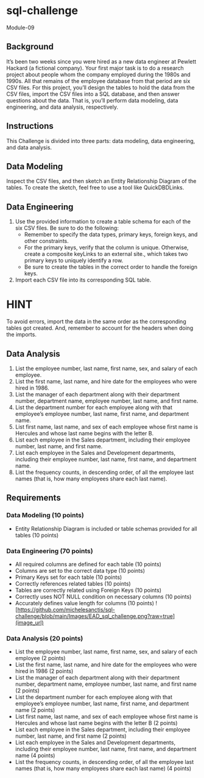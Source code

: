 # sql-challenge
Module-09

## Background
It’s been two weeks since you were hired as a new data engineer at Pewlett Hackard (a fictional company). Your first major task is to do a research project about people whom the company employed during the 1980s and 1990s. All that remains of the employee database from that period are six CSV files.
For this project, you’ll design the tables to hold the data from the CSV files, import the CSV files into a SQL database, and then answer questions about the data. That is, you’ll perform data modeling, data engineering, and data analysis, respectively.

## Instructions
This Challenge is divided into three parts: data modeling, data engineering, and data analysis.

## Data Modeling
Inspect the CSV files, and then sketch an Entity Relationship Diagram of the tables. To create the sketch, feel free to use a tool like QuickDBDLinks.

## Data Engineering
  1. Use the provided information to create a table schema for each of the six CSV files. Be sure to do the following:
     - Remember to specify the data types, primary keys, foreign keys, and other constraints.
     - For the primary keys, verify that the column is unique. Otherwise, create a composite keyLinks to an external site., which takes two primary keys to uniquely identify a row.
     - Be sure to create the tables in the correct order to handle the foreign keys.
  2. Import each CSV file into its corresponding SQL table.

# HINT
To avoid errors, import the data in the same order as the corresponding tables got created. And, remember to account for the headers when doing the imports.

## Data Analysis
1. List the employee number, last name, first name, sex, and salary of each employee.
2. List the first name, last name, and hire date for the employees who were hired in 1986.
3. List the manager of each department along with their department number, department name, employee number, last name, and first name.
4. List the department number for each employee along with that employee’s employee number, last name, first name, and department name.
5. List first name, last name, and sex of each employee whose first name is Hercules and whose last name begins with the letter B.
6. List each employee in the Sales department, including their employee number, last name, and first name.
7. List each employee in the Sales and Development departments, including their employee number, last name, first name, and department name.
8. List the frequency counts, in descending order, of all the employee last names (that is, how many employees share each last name).

## Requirements
### Data Modeling (10 points)
  - Entity Relationship Diagram is included or table schemas provided for all tables (10 points)
### Data Engineering (70 points)
  - All required columns are defined for each table (10 points)
  - Columns are set to the correct data type (10 points)
  - Primary Keys set for each table (10 points)
  - Correctly references related tables (10 points)
  - Tables are correctly related using Foreign Keys (10 points)
  - Correctly uses NOT NULL condition on necessary columns (10 points)
  - Accurately defines value length for columns (10 points)
![https://github.com/michelesanctis/sql-challenge/blob/main/Images/EAD_sql_challenge.png?raw=true](image_url)
### Data Analysis (20 points)
  - List the employee number, last name, first name, sex, and salary of each employee (2 points)
  - List the first name, last name, and hire date for the employees who were hired in 1986 (2 points)
  - List the manager of each department along with their department number, department name, employee number, last name, and first name (2 points)
  - List the department number for each employee along with that employee’s employee number, last name, first name, and department name (2 points)
  - List first name, last name, and sex of each employee whose first name is Hercules and whose last name begins with the letter B (2 points)
  - List each employee in the Sales department, including their employee number, last name, and first name (2 points)
  - List each employee in the Sales and Development departments, including their employee number, last name, first name, and department name (4 points)
  - List the frequency counts, in descending order, of all the employee last names (that is, how many employees share each last name) (4 points)
